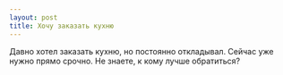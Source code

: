 ```yaml
---
layout: post 
title: Хочу заказать кухню 
--- 
```

Давно хотел заказать кухню, но постоянно откладывал. Сейчас уже нужно прямо срочно. Не знаете, к кому лучше обратиться?